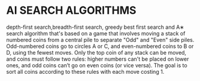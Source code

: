 # AI SEARCH ALGORITHMS

depth-first search,breadth-first search, greedy best first search and A∗ search algorithm that's based on a game that involves moving a stack of numbered coins from a central pile to separate "Odd" and "Even" side piles. Odd-numbered coins go to circles A or C, and even-numbered coins to B or D, using the fewest moves. Only the top coin of any stack can be moved, and coins must follow two rules: higher numbers can't be placed on lower ones, and odd coins can’t go on even coins (or vice versa). The goal is to sort all coins according to these rules with each move costing 1.
